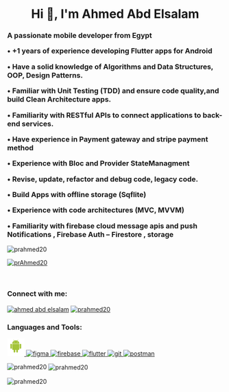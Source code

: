 <h1 align="center">Hi 👋, I'm Ahmed Abd Elsalam</h1>
<h3 align="start">
  A passionate mobile developer from Egypt
  
• +1 years of experience developing Flutter apps for Android
  
• Have a solid knowledge of Algorithms and Data Structures, OOP, Design Patterns.
  
• Familiar with Unit Testing (TDD) and ensure code quality,and build Clean Architecture
apps.
  
• Familiarity with RESTful APIs to connect applications to back-end services.
  
• Have experience in Payment gateway and stripe payment method
  
• Experience with Bloc and Provider StateManagment
  
• Revise, update, refactor and debug code, legacy code.
  
• Build Apps with offline storage (Sqflite)
  
• Experience with code architectures (MVC, MVVM)
  
• Familiarity with firebase cloud message apis and push Notifications , Firebase Auth –
Firestore , storage
</h3>

<p align="left"> <img src="https://komarev.com/ghpvc/?username=prahmed20&label=Profile%20views&color=0e75b6&style=flat" alt="prahmed20" /> </p>

<p align="left"> <a href="https://github.com/ryo-ma/github-profile-trophy"><img src="https://github-profile-trophy.vercel.app/?username=prAhmed20" alt="prAhmed20" /></a> </p>

<p align="left"> <a href="https://twitter.com/" target="blank"><img src="https://img.shields.io/twitter/follow/?logo=twitter&style=for-the-badge" alt="" /></a> </p>

<h3 align="left">Connect with me:</h3>
<p align="left">
<a href="[https://linkedin.com/in/ahmed abd elsalam](http://www.linkedin.com/in/ahmed-abd-elsalam-8a84461b5)" target="blank"><img align="center" src="https://raw.githubusercontent.com/rahuldkjain/github-profile-readme-generator/master/src/images/icons/Social/linked-in-alt.svg" alt="ahmed abd elsalam" height="30" width="40" /></a>
<a href="https://fb.com/prahmed20" target="blank"><img align="center" src="https://raw.githubusercontent.com/rahuldkjain/github-profile-readme-generator/master/src/images/icons/Social/facebook.svg" alt="prahmed20" height="30" width="40" /></a>
</p>

<h3 align="left">Languages and Tools:</h3>
<p align="left"> <a href="https://developer.android.com" target="_blank" rel="noreferrer"> <img src="https://raw.githubusercontent.com/devicons/devicon/master/icons/android/android-original-wordmark.svg" alt="android" width="40" height="40"/> </a> <a href="https://www.figma.com/" target="_blank" rel="noreferrer"> <img src="https://www.vectorlogo.zone/logos/figma/figma-icon.svg" alt="figma" width="40" height="40"/> </a> <a href="https://firebase.google.com/" target="_blank" rel="noreferrer"> <img src="https://www.vectorlogo.zone/logos/firebase/firebase-icon.svg" alt="firebase" width="40" height="40"/> </a> <a href="https://flutter.dev" target="_blank" rel="noreferrer"> <img src="https://www.vectorlogo.zone/logos/flutterio/flutterio-icon.svg" alt="flutter" width="40" height="40"/> </a> <a href="https://git-scm.com/" target="_blank" rel="noreferrer"> <img src="https://www.vectorlogo.zone/logos/git-scm/git-scm-icon.svg" alt="git" width="40" height="40"/> </a> <a href="https://postman.com" target="_blank" rel="noreferrer"> <img src="https://www.vectorlogo.zone/logos/getpostman/getpostman-icon.svg" alt="postman" width="40" height="40"/> </a> </p>

<p><img align="left" src="https://github-readme-stats.vercel.app/api/top-langs?username=prahmed20&show_icons=true&locale=en&layout=compact" alt="prahmed20" /></p>

<p>&nbsp;<img align="center" src="https://github-readme-stats.vercel.app/api?username=prahmed20&show_icons=true&locale=en" alt="prahmed20" /></p>

<p><img align="center" src="https://github-readme-streak-stats.herokuapp.com/?user=prahmed20&" alt="prahmed20" /></p>
